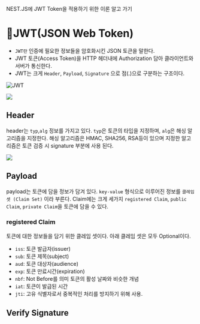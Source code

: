 >
NEST.JS에 JWT Token을 적용하기 위한 이론 알고 가기


# 🔐JWT(JSON Web Token)
- `JWT란` 인증에 필요한 정보들을 암호화시킨 JSON 토큰을 말한다.
- JWT 토큰(Access Token)을 HTTP 헤더내에 Authorization 담아 클라이언트와 서버가 통신한다.
- JWT는 크게 `Header`, `Payload`, `Signature` 으로 점(.)으로 구분하는 구조이다.

![JWT](https://velog.velcdn.com/images/hong-brother/post/35e27902-705d-4804-83ea-4ff472b852ee/image.png)

![](https://velog.velcdn.com/images/hong-brother/post/e66316fb-ea0c-4afc-ab6d-c39f437155f0/image.png)


## Header
header는 `typ`,`alg` 정보를 가지고 있다.
`typ`은 토큰의 타입을 지정하며, `alg`은 해싱 알고리즘을 지정한다. 
해싱 알고리즘은 HMAC, SHA256, RSA등이 있으며 지정한 알고리즘은 토큰 검증 시 signature 부분에 사용 된다.

![](https://velog.velcdn.com/images/hong-brother/post/f1e94014-3574-43b3-b673-a37ea21b8600/image.png)

## Payload
payload는 토큰에 담을 정보가 담겨 있다. `key-value` 형식으로 이루어진 정보를 `클레임 셋 (Claim Set)` 이라 부른다.
Claim에는 크게 세가지 `registered Claim`, `public Claim`, `private Claim`을 토큰에 담을 수 있다.
### registered Claim
토큰에 대한 정보들을 담기 위한 클레임 셋이다. 아래 클레임 셋은 모두 Optional이다.

- `iss`: 토큰 발급자(issuer)
- `sub`: 토큰 제목(subject)
- `aud`: 토큰 대상자(audience)
- `exp`: 토큰 만료시간(expiration)
- `nbf`: Not Before를 의미 토큰의 활성 날짜와 비슷한 개념
- `iat`: 토큰이 발급된 시간
- `jti`: 고유 식별자로서 중복적인 처리를 방지하기 위해 사용.

## Verify Signature
